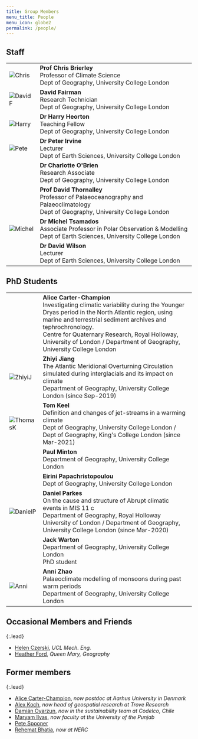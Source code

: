 ```yaml
---
title: Group Members
menu_title: People
menu_icon: globe2
permalink: /people/
---
```


## Staff

<table class="team-list">
    <tr>
        <td>
            <img alt="Chris" src="{% link assets/team/Chris.jpg %}">
        </td>
        <td>
            <strong>Prof Chris Brierley</strong>
            <span class="profile-links">
                <a title="Profile &amp; contact" href="https://www.geog.ucl.ac.uk/people/academic-staff/academic-staff/chris-brierley"><i class="bi bi-person-lines-fill"></i></a>
                <a title="Website" href="https://www.past2future.org/"><i class="bi bi-globe2"></i></a>
                <a title="GitHub" href="https://github.com/chrisbrierley/"><i class="bi bi-github"></i></a>
                <a title="Twitter" href="https://twitter.com/cmbrierley"><i class="bi bi-twitter"></i></a>
            </span>
            <br>Professor of Climate Science 
            <br>Dept of Geography, University College London
        </td>
    </tr>
    <tr>
        <td>
            <img alt="DavidF" src="https://avatars.githubusercontent.com/u/0?s=120&v=4">
        </td>
        <td>
            <strong>David Fairman</strong>
            <span class="profile-links">
                <a title="Profile &amp; contact" href="https://www.geog.ucl.ac.uk/people/professional-services-staff/professional-services-staff/david-fairman"><i class="bi bi-person-lines-fill"></i></a>
            </span>
            <br>Research Technician
            <br>Dept of Geography, University College London
        </td>
    </tr>
    <tr>
        <td>
            <img alt="Harry" src="{% link assets/team/Harry.jpg %}">
        </td>
        <td>
            <strong>Dr Harry Heorton</strong>
            <span class="profile-links">
                <a title="Profile &amp; contact" href="https://www.ucl.ac.uk/earth-sciences/people/research-staff/dr-harry-heorton"><i class="bi bi-person-lines-fill"></i></a>
                <a title="GitHub" href="https://github.com/hheorton/"><i class="bi bi-github"></i></a>
                <a title="Twitter" href="https://twitter.com/harryheorton"><i class="bi bi-twitter"></i></a>
            </span>
            <br>Teaching Fellow 
            <br>Dept of Geography, University College London
        </td>
    </tr>
    <tr>
        <td>
            <img alt="Pete" src="{% link assets/team/Pete.jpg %}">
        </td>
        <td>
            <strong>Dr Peter Irvine</strong>
            <span class="profile-links">
                <a title="Profile &amp; contact" href="https://www.ucl.ac.uk/earth-sciences/people/research-staff/dr-harry-heorton"><i class="bi bi-person-lines-fill"></i></a>
                <a title="Website" href="https://pjirvine.github.io/"><i class="bi bi-globe2"></i></a>
                <a title="GitHub" href="https://github.com/pjirvine/"><i class="bi bi-github"></i></a>
                <a title="Twitter" href="https://twitter.com/peteirvine"><i class="bi bi-twitter"></i></a>
            </span>
            <br>Lecturer 
            <br>Dept of Earth Sciences, University College London
        </td>
    </tr>
    <tr>
        <td>
            <img alt="" src="https://avatars.githubusercontent.com/u/0?s=120&v=4">
        </td>
        <td>
            <strong>Dr Charlotte O'Brien</strong>
            <span class="profile-links">
                <a title="Profile &amp; contact" href="https://www.geog.ucl.ac.uk/people/research-staff/charlotte-obrien"><i class="bi bi-person-lines-fill"></i></a>
                <a title="Twitter" href="https://twitter.com/charlyob"><i class="bi bi-twitter"></i></a>
            </span>
            <br>Research Associate
            <br>Dept of Geography, University College London
        </td>
    </tr>
    <tr>
        <td>
            <img alt="" src="https://avatars.githubusercontent.com/u/0?s=120&v=4">
        </td>
        <td>
            <strong>Prof David Thornalley</strong>
            <span class="profile-links">
                <a title="Profile &amp; contact" href="https://www.geog.ucl.ac.uk/people/academic-staff/academic-staff/david-thornalley"><i class="bi bi-person-lines-fill"></i></a>
            </span>
            <br>Professor of Palaeoceanography and Palaeoclimatology
            <br>Dept of Geography, University College London
        </td>
    </tr>
    <tr>
        <td>
            <img alt="Michel" src="https://avatars.githubusercontent.com/u/0?s=120&v=4">
        </td>
        <td>
            <strong>Dr Michel Tsamados</strong>
            <span class="profile-links">
                <a title="Profile &amp; contact" href="https://www.ucl.ac.uk/earth-sciences/people/academic/dr-michel-tsamados"><i class="bi bi-person-lines-fill"></i></a>
                <a title="Website" href="https://www.micheltsamados.co.uk/"><i class="bi bi-globe2"></i></a>
                <a title="Twitter" href="https://twitter.com/micheltsamados"><i class="bi bi-twitter"></i></a>
            </span>
            <br>Associate Professor in Polar Observation & Modelling 
            <br>Dept of Earth Sciences, University College London
        </td>
    </tr>
    <tr>
        <td>
            <img alt="" src="https://avatars.githubusercontent.com/u/0?s=120&v=4">
        </td>
        <td>
            <strong>Dr David Wilson</strong>
            <span class="profile-links">
                <a title="Profile &amp; contact" href="https://www.ucl.ac.uk/earth-sciences/people/research-fellows/dr-david-wilson"><i class="bi bi-person-lines-fill"></i></a>
            </span>
            <br>Lecturer
            <br>Dept of Earth Sciences, University College London
        </td>
    </tr>
</table>

## PhD Students

<table class="team-list">
    <tr>
        <td>
            <img alt="" src="{% link assets/team/AliceCC.jpg %}">
        </td>
        <td>
            <strong>Alice Carter-Champion</strong>
            <span class="profile-links">
                <a title="Profile &amp; contact" href="https://london-nerc-dtp.org/profile/carterchampiona/"><i class="bi bi-person-lines-fill"></i></a>
                <a title="Twitter" href="https://twitter.com/ACarter_Champs"><i class="bi bi-twitter"></i></a>
                <a title="Email" href="mailto:Alice.Carter-Champion.16@ucl.ac.uk"><i class="bi bi-envelope"></i></a>
            </span>
            <br> Investigating climatic variability during the Younger Dryas period in the North Atlantic region, using marine and terrestrial sediment archives and tephrochronology.
            <br> Centre for Quaternary Research, Royal Holloway, University of London / Department of Geography, University College London 
        </td>
    </tr>
    <tr>
        <td>
            <img alt="ZhiyiJ" src="{% link assets/team/Zhiyi.jpg %}">
        </td>
        <td>
            <strong>Zhiyi Jiang</strong>
            <span class="profile-links">
                <a title="Profile &amp; contact" href="https://www.geog.ucl.ac.uk/people/research-students/zhiyi-jiang/"><i class="bi bi-person-lines-fill"></i></a>
                <a title="Email" href="mailto:z.jiang.17@ucl.ac.uk"><i class="bi bi-envelope"></i></a>
            </span>
            <br>The Atlantic Meridional Overturning Circulation simulated during interglacials and its impact on climate
            <br>Department of Geography, University College London (since Sep-2019)
        </td>
    </tr>
    <tr>
        <td>
            <img alt="ThomasK" src="{% link assets/team/ThomasK.jpg %}">
        </td>
        <td>
            <strong>Tom Keel</strong>
            <span class="profile-links">
                <a title="Profile &amp; contact" href="https://london-nerc-dtp.org/profile/keelt/"><i class="bi bi-person-lines-fill"></i></a>
                <a title="GitHub" href="https://github.com/thomasjkeel/"><i class="bi bi-github"></i></a>
                <a title="Twitter" href="https://twitter.com/keel_thomas"><i class="bi bi-twitter"></i></a>
                <a title="Email" href="mailto:thomas.keel.18@ucl.ac.uk"><i class="bi bi-envelope"></i></a>
            </span>
            <br>Definition and changes of jet-streams in a warming climate 
            <br>Dept of Geography, University College London / Dept of Geography, King's College London (since Mar-2021)
        </td>
    </tr>
    <tr>
        <td>
            <img alt="" src="https://avatars.githubusercontent.com/u/0?s=120&v=4">
        </td>
        <td>
            <strong>Paul Minton</strong>
            <span class="profile-links">
                <!-- <a title="Profile &amp; contact" href="https://london-nerc-dtp.org/profile/keelt/"><i class="bi bi-person-lines-fill"></i></a>
                <a title="GitHub" href="https://github.com/thomasjkeel/"><i class="bi bi-github"></i></a>
                <a title="Twitter" href="https://twitter.com/keel_thomas"><i class="bi bi-twitter"></i></a> -->
            </span>
            <br>Department of Geography, University College London
        </td>
    </tr>
    <tr>
        <td>
            <img alt="" src="https://avatars.githubusercontent.com/u/0?s=120&v=4">
        </td>
        <td>
            <strong>Eirini Papachristopoulou</strong>
            <span class="profile-links">
                <a title="Profile &amp; contact" href="https://www.geog.ucl.ac.uk/people/professional-services-staff/professional-services-staff/eirini-papachristopoulou"><i class="bi bi-person-lines-fill"></i></a>
            </span>
            <br>Dept of Geography, University College London
        </td>
    </tr>
    <tr>
        <td>
            <img alt="DanielP" src="{% link assets/team/DanielP.jpg %}">
        </td>
        <td>
            <strong>Daniel Parkes</strong>
            <span class="profile-links">
                <a title="Profile &amp; contact" href="https://london-nerc-dtp.org/profile/parkesd/"><i class="bi bi-person-lines-fill"></i></a>
                <a title="Twitter" href="https://twitter.com/Quat_dan"><i class="bi bi-twitter"></i></a>
                <a title="Email" href="mailto:daniel.parkes@rhul.ac.uk"><i class="bi bi-envelope"></i></a>
            </span>
            <br>On the cause and structure of Abrupt climatic events in MIS 11 c
            <br>Department of Geography, Royal Holloway University of London / Department of Geography, University College London (since Mar-2020)
        </td>
    </tr>
    <tr>
        <td>
            <img alt="" src="https://avatars.githubusercontent.com/u/0?s=120&v=4">
        </td>
        <td>
            <strong>Jack Warton</strong>
            <span class="profile-links">
                <a title="Profile &amp; contact" href="https://london-nerc-dtp.org/profile/whartonj/"><i class="bi bi-person-lines-fill"></i></a>
                <!-- <a title="GitHub" href="https://github.com/thomasjkeel/"><i class="bi bi-github"></i></a> -->
                <!-- <a title="Twitter" href="https://twitter.com/keel_thomas"><i class="bi bi-twitter"></i></a> -->
            </span>
            <br>Department of Geography, University College London
            <br>PhD student
        </td>
    </tr>
    <tr>
        <td>
            <img alt="Anni" src="{% link assets/team/Anni.jpg %}">
        </td>
        <td>
            <strong>Anni Zhao</strong>
            <span class="profile-links">
                <a title="Profile &amp; contact" href="https://www.geog.ucl.ac.uk/people/research-students/anni-zhao"><i class="bi bi-person-lines-fill"></i></a>
                <a title="GitHub" href="https://github.com/annizhao1994/"><i class="bi bi-github"></i></a>
            </span>
            <br>Palaeoclimate modelling of monsoons during past warm periods 
            <br>Department of Geography, University College London
        </td>
    </tr>
</table>

## Occasional Members and Friends

{:.lead}
- [Helen Czerski](https://mecheng.ucl.ac.uk/people/profile/dr-helen-czerski/), _UCL Mech. Eng._
- [Heather Ford](https://www.qmul.ac.uk/geog/staff/fordh.html), _Queen Mary, Geography_


## Former members 

{:.lead}
- [Alice Carter-Champion](https://pure.au.dk/portal/en/persons/alice-rebecca-lou-carterchampion(889fb4f3-61af-4f51-a5db-0cd39ba940c5).html), _now postdoc at Aarhus University in Denmark_  
- [Alex Koch](https://uk.linkedin.com/in/alexander-koch-24455755), _now head of geospatial research at Trove Research_  
- [Damián Oyarzun](https://www.cr2.cl/eng/postdoctoral-researchers/#1529607354758-d633e1e8-8c1e), _now in the sustainability team at Codelco, Chile_ 
- [Maryam Ilyas](http://pu.edu.pk/faculty/description/559/Dr-Maryam-Ilyas.html), _now faculty at the University of the Punjab_
- [Pete Spooner](https://scholar.google.co.uk/citations?user=1LeVRXcAAAAJ)
- [Rehemat Bhatia](https://uk.linkedin.com/in/rehemat-bhatia-76bb7352), _now at NERC_
